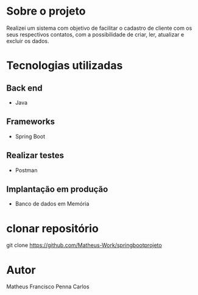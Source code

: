 # Sobre o projeto
Realizei um sistema com objetivo de facilitar
o cadastro de cliente com os seus respectivos contatos, 
com a possibilidade de criar, ler, atualizar e excluir os dados.

# Tecnologias utilizadas
## Back end
- Java

## Frameworks
- Spring Boot

## Realizar testes
- Postman

## Implantação em produção
- Banco de dados em Memória


# clonar repositório
git clone https://github.com/Matheus-Work/springbootprojeto


# Autor

Matheus Francisco Penna Carlos
